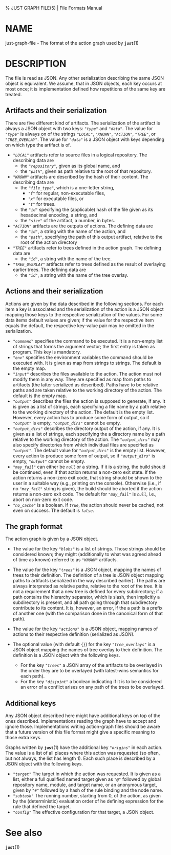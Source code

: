 % JUST GRAPH FILE(5) | File Formats Manual

NAME
====

just-graph-file - The format of the action graph used by **`just`**(1)

DESCRIPTION
===========

The file is read as JSON. Any other serialization describing the same
JSON object is equivalent. We assume, that in JSON objects, each key
occurs at most once; it is implementation defined how repetitions of the
same key are treated.

Artifacts and their serialization
---------------------------------

There are five different kind of artifacts. The serialization of the
artifact is always a JSON object with two keys: *`"type"`* and
*`"data"`*. The value for *`"type"`* is always on of the strings
*`"LOCAL"`*, *`"KNOWN"`*, *`"ACTION"`*, *`"TREE"`*, or
*`"TREE_OVERLAY"`*. The value for *`"data"`* is a JSON object with keys
depending on which type the artifact is of.

 - *`"LOCAL"`* artifacts refer to source files in a logical repository.
   The describing data are
    - the *`"repository"`*, given as its global name, and
    - the *`"path"`*, given as path relative to the root of that
      repository.
 - *`"KNOWN"`* artifacts are described by the hash of their content. The
   describing data are
    - the *`"file_type"`*, which is a one-letter string,
       - *`"f"`* for regular, non-executable files,
       - *`"x"`* for executable files, or
       - *`"t"`* for trees.
    - the *`"id"`* specifying the (applicable) hash of the file given as
      its hexadecimal encoding, a string, and
    - the *`"size"`* of the artifact, a number, in bytes.
 - *`"ACTION"`* artifacts are the outputs of actions. The defining data
   are
    - the *`"id"`*, a string with the name of the action, and
    - the *`"path"`*, specifying the path of this output artifact,
      relative to the root of the action directory
 - *`"TREE"`* artifacts refer to trees defined in the action graph. The
   defining data are
    - the *`"id"`*, a string with the name of the tree.
 - *`"TREE_OVERLAY"`* artifacts refer to trees defined as the result of
   overlaying earlier trees. The defining data are
    - the *`"id"`*, a string with the name of the tree overlay.


Actions and their serialization
-------------------------------

Actions are given by the data described in the following sections. For
each item a key is associated and the serialization of the action is a
JSON object mapping those keys to the respective serialization of the
values. For some data items default values are given; if the value for
the respective item equals the default, the respective key-value pair
may be omitted in the serialization.

 - *`"command"`* specifies the command to be executed. It is a non-empty
   list of strings that forms the argument vector; the first entry is
   taken as program. This key is mandatory.
 - *`"env"`* specifies the environment variables the command should be
   executed with. It is given as map from strings to strings. The
   default is the empty map.
 - *`"input"`* describes the files available to the action. The action
   must not modify them in any way. They are specified as map from paths
   to artifacts (the latter serialized as described). Paths have to be
   relative paths and are taken relative to the working directory of the
   action. The default is the empty map.
 - *`"output"`* describes the files the action is supposed to generate,
   if any. It is given as a list of strings, each specifying a file name
   by a path relative to the working directory of the action. The
   default is the empty list. However, every action has to produce some
   form of output, so if *`"output"`* is empty, *`"output_dirs"`* cannot
   be empty.
 - *`"output_dirs"`* describes the directory output of the action, if
   any. It is given as a list of strings, each specifying the a
   directory name by a path relative to the working directory of the
   action. The *`"output_dirs"`* may also specify directories from which
   individual files are specified as *`"output"`*. The default value for
   *`"output_dirs"`* is the empty list. However, every action to produce
   some form of output, so if *`"output_dirs"`* is empty, *`"output"`*
   cannot be empty.
 - *`"may_fail"`* can either be *`null`* or a string. If it is a string,
   the build should be continued, even if that action returns a non-zero
   exit state. If the action returns a non-zero exit code, that string
   should be shown to the user in a suitable way (e.g., printing on the
   console). Otherwise (i.e., if no *`"may_fail"`* string is given), the
   build should be aborted if the action returns a non-zero exit code.
   The default for *`"may_fail"`* is *`null`*, i.e., abort on non-zero
   exit code.
 - *`"no_cache"`* is a boolean. If *`true`*, the action should never be
   cached, not even on success. The default is *`false`*.

The graph format
----------------

The action graph is given by a JSON object.

 - The value for the key *`"blobs"`* is a list of strings. Those strings
   should be considered known; they might (additionally to what was
   agreed ahead of time as known) referred to as *`"KNOWN"`* artifacts.

 - The value for the key *`"trees"`* is a JSON object, mapping the names
   of trees to their definition. The definition of a tree is JSON object
   mapping paths to artifacts (serialized in the way described earlier).
   The paths are always interpreted as relative paths, relative to the
   root of the tree. It is not a requirement that a new tree is defined
   for every subdirectory; if a path contains the hierarchy separator,
   which is slash, then implicitly a subdirectory is present, and all
   path going through that subdirectory contribute to its content. It
   is, however, an error, if the a path is a prefix of another one (with
   the comparison done in the canonical form of that path).

 - The value for the key *`"actions"`* is a JSON object, mapping names
   of actions to their respective definition (serialized as JSON).

- The optional value (with default `{}`) for the key *`"tree_overlays"`*
  is a JSON object mapping the names of tree overlay to their
  definition. The definition is a JSON object with the following keys.
  - For the key *`"trees"`* a JSON array of the artifacts to be
    overlayed in the order they are to be overlayed (with latest-wins
    semantics for each path).
  - For the key *`"disjoint"`* a boolean indicating if it is to
    be considered an error of a conflict arises on any path of the
    trees to be overlayed.

Additional keys
---------------

Any JSON object described here might have additional keys on top of the
ones described. Implementations reading the graph have to accept and
ignore those. Implementations writing action-graph files should be aware
that a future version of this file format might give a specific meaning
to those extra keys.

Graphs written by **`just`**(1) have the additional key *`"origins"`* in
each action. The value is a list of all places where this action was
requested (so often, but not always, the list has length 1). Each such
place is described by a JSON object with the following keys.

 - *`"target"`* The target in which the action was requested. It is
   given as a list, either a full qualified named target given as
   *`"@"`* followed by global repository name, module, and target name,
   or an anonymous target, given by *`"#"`* followed by a hash of the
   rule binding and the node name.
 - *`"subtask"`* The running number, starting from 0, of the action, as
   given by the (deterministic) evaluation order of he defining
   expression for the rule that defined the target.
 - *`"config"`* The effective configuration for that target, a JSON
   object.

See also
========

**`just`**(1)
